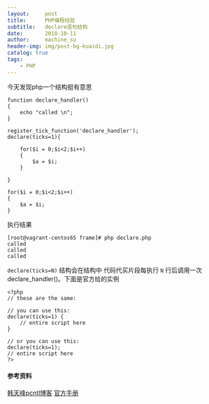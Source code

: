 ```yaml
---
layout:     post
title:      PHP编程经验
subtitle:   declare语句结构
date:       2018-10-11
author:     machine_su
header-img: img/post-bg-kuaidi.jpg
catalog: true
tags:
    - PHP
---
```


今天发现php一个结构挺有意思

	function declare_handler()
	{
	    echo "called \n";
	}

	register_tick_function('declare_handler');
	declare(ticks=1){

	    for($i = 0;$i<2;$i++)
	    {
	        $a = $i;
	    }

	}

	for($i = 0;$i<2;$i++)
	{
	    $a = $i;
	}

执行结果

	[root@vagrant-centos65 frame]# php declare.php
	called
	called
	called

`declare(ticks=N)` 结构会在结构中 代码代买片段每执行 `N` 行后调用一次 declare_handler()。下面是官方给的实例

	<?php
	// these are the same:

	// you can use this:
	declare(ticks=1) {
	    // entire script here
	}

	// or you can use this:
	declare(ticks=1);
	// entire script here
	?>

#### 参考资料 ####
[韩天峰pcntl博客](http://rango.swoole.com/archives/364 "swoole")
[官方手册](http://www.php.net/manual/zh/control-structures.declare.php "php")

